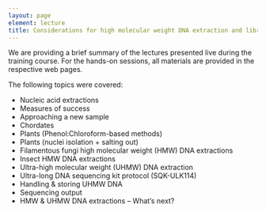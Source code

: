 ```yaml
---
layout: page
element: lecture
title: Considerations for high molecular weight DNA extraction and library preparation
---
```


We are providing a brief summary of the lectures presented live during the training course.
For the hands-on sessions, all materials are provided in the respective web pages.

The following topics were covered:

- Nucleic acid extractions
- Measures of success
- Approaching a new sample
- Chordates
- Plants (Phenol:Chloroform-based methods)
- Plants (nuclei isolation + salting out)
- Filamentous fungi high molecular weight (HMW) DNA extractions
- Insect HMW DNA extractions
- Ultra-high molecular weight (UHMW) DNA extraction
- Ultra-long DNA sequencing kit protocol (SQK-ULK114)
- Handling & storing UHMW DNA
- Sequencing output
- HMW & UHMW DNA extractions – What’s next?